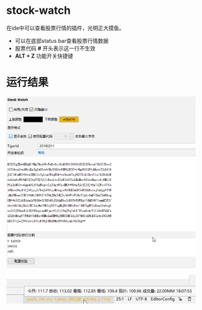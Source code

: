 # stock-watch
在ide中可以查看股票行情的插件，光明正大摸鱼。

- 可以在底部status bar查看股票行情数据
- 股票代码 **#** 开头表示这一行不生效
- **ALT + Z**  功能开关快捷键



# 运行结果

![setting view](https://raw.githubusercontent.com/shenluw/stock-watch/master/img/settingview.jpg)

![status bar](https://raw.githubusercontent.com/shenluw/stock-watch/master/img/statusbar.jpg)